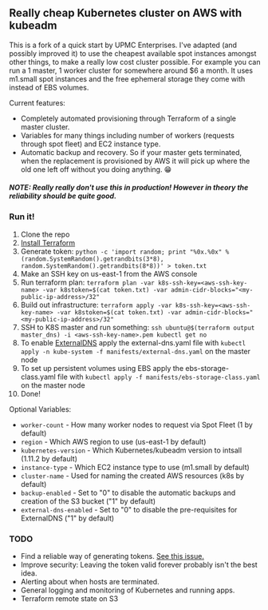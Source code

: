 ## Really cheap Kubernetes cluster on AWS with kubeadm

This is a fork of a quick start by UPMC Enterprises. I've adapted (and possibly improved it) to use the cheapest available spot instances amongst other things, to make a really low cost cluster possible. For example you can run a 1 master, 1 worker cluster for somewhere around $6 a month. It uses m1.small spot instances and the free ephemeral storage they come with instead of EBS volumes.

Current features:

* Completely automated provisioning through Terraform of a single master cluster.
* Variables for many things including number of workers (requests through spot fleet) and EC2 instance type.
* Automatic backup and recovery. So if your master gets terminated, when the replacement is provisioned by AWS it will pick up where the old one left off without you doing anything. 😁

#### _NOTE: Really really don't use this in production! However in theory the reliability should be quite good._

### Run it!

1. Clone the repo
2. [Install Terraform](https://www.terraform.io/intro/getting-started/install.html)
3. Generate token: `python -c 'import random; print "%0x.%0x" % (random.SystemRandom().getrandbits(3*8), random.SystemRandom().getrandbits(8*8))' > token.txt`
4. Make an SSH key on us-east-1 from the AWS console
5. Run terraform plan: `terraform plan -var k8s-ssh-key=<aws-ssh-key-name> -var k8stoken=$(cat token.txt) -var admin-cidr-blocks="<my-public-ip-address>/32"`
6. Build out infrastructure: `terraform apply -var k8s-ssh-key=<aws-ssh-key-name> -var k8stoken=$(cat token.txt) -var admin-cidr-blocks="<my-public-ip-address>/32"`
7. SSH to K8S master and run something: `ssh ubuntu@$(terraform output master_dns) -i <aws-ssh-key-name>.pem kubectl get no`
8. To enable [ExternalDNS](https://github.com/kubernetes-incubator/external-dns) apply the external-dns.yaml file with `kubectl apply -n kube-system -f manifests/external-dns.yaml` on the master node
9. To set up persistent volumes using EBS apply the ebs-storage-class.yaml file with `kubectl apply -f manifests/ebs-storage-class.yaml` on the master node
10. Done!

Optional Variables:

* `worker-count` - How many worker nodes to request via Spot Fleet (1 by default)
* `region` - Which AWS region to use (us-east-1 by default)
* `kubernetes-version` - Which Kubernetes/kubeadm version to intsall (1.11.2 by default)
* `instance-type` - Which EC2 instance type to use (m1.small by default)
* `cluster-name` - Used for naming the created AWS resources (k8s by default)
* `backup-enabled` - Set to "0" to disable the automatic backups and creation of the S3 bucket ("1" by default)
* `external-dns-enabled` - Set to "0" to disable the pre-requisites for ExternalDNS ("1" by default)

### TODO

* Find a reliable way of generating tokens. [See this issue.](https://github.com/upmc-enterprises/kubeadm-aws/issues/11)
* Improve security: Leaving the token valid forever probably isn't the best idea.
* Alerting about when hosts are terminated.
* General logging and monitoring of Kubernetes and running apps.
* Terraform remote state on S3
